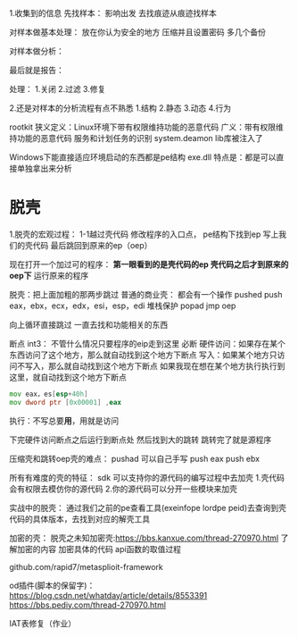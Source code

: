 1.收集到的信息 
先找样本：
影响出发
去找痕迹从痕迹找样本

对样本做基本处理：
放在你认为安全的地方
压缩并且设置密码
多几个备份

对样本做分析：

最后就是报告：

处理：
1.关闭
2.过滤
3.修复

2.还是对样本的分析流程有点不熟悉
1.结构
2.静态
3.动态
4.行为

rootkit
狭义定义：Linux环境下带有权限维持功能的恶意代码
广义：带有权限维持功能的恶意代码
服务和计划任务的识别
system.deamon lib库被注入了

Windows下能直接适应环境启动的东西都是pe结构
exe.dll
特点是：都是可以直接单独拿出来分析

# 脱壳
1.脱壳的宏观过程：
1-1越过壳代码
修改程序的入口点，
pe结构下找到ep
写上我们的壳代码
最后跳回到原来的ep（oep）

现在打开一个加过可的程序：
**第一眼看到的是壳代码的ep
壳代码之后才到原来的oep下**
运行原来的程序

脱壳：把上面加粗的那两步跳过
普通的商业壳：
都会有一个操作
pushed
push eax，ebx，ecx，edx，esi，esp，edi
堆栈保护
popad
jmp oep

向上循环直接跳过
一直去找和功能相关的东西

断点
int3： 不管什么情况只要程序的eip走到这里 必断
硬件访问：如果存在某个东西访问了这个地方，那么就自动找到这个地方下断点
写入：如果某个地方只访问不写入，那么就自动找到这个地方下断点
如果我现在想在某个地方执行执行到这里，就自动找到这个地方下断点  



``` asm
mov eax，es[esp+40h]
mov dword ptr [0x00001] ,eax
```

执行：不写总要**用**，用就是访问 

下完硬件访问断点之后运行到断点处
然后找到大的跳转
跳转完了就是源程序

压缩壳和跳转oep壳的难点：
pushad 可以自己手写
push eax
push ebx

所有有难度的壳的特征：
sdk
可以支持你的源代码的编写过程中去加壳
1.壳代码会有权限去模仿你的源代码
2.你的源代码可以分开一些模块来加壳

实战中的脱壳：
通过我们之前的pe查看工具(exeinfope lordpe peid)去查询到壳代码的具体版本，去找到对应的解壳工具

加密的壳：
脱壳之未知加密壳:https://bbs.kanxue.com/thread-270970.html
了解加密的内容
加密具体的代码
api函数的取值过程

github.com/rapid7/metasplioit-framework

od插件(脚本的保留字)：
https://blog.csdn.net/whatday/article/details/8553391
https://bbs.pediy.com/thread-270970.html

IAT表修复（作业）